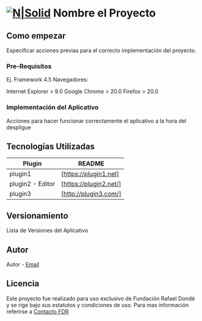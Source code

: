 ﻿﻿[![N|Solid](https://www.frd.org.mx/img/lg-fundacionDonde.png)](https://frd.org.mx/)
Nombre el Proyecto
==========


## Como empezar

Especificar acciones previas para el correcto implementación del proyecto.						


### Pre-Requisitos
Ej.
Framework 4.5 
Navegadores:

Internet Explorer > 9.0
Google Chrome > 20.0
Firefox > 20.0

### Implementación del Aplicativo

Acciones para hacer funcionar correctamente el aplicativo a la hora del despligue


## Tecnologías Utilizadas

| Plugin | README |
| ------ | ------ |
| plugin1 | [https://plugin1.net] |
| plugin2 - Editor | [https://plugin2.net/]|
| plugin3 | [http://plugin3.com/]|

## Versionamiento

Lista de Versiones del Aplicativo

## Autor

Autor - [Email](autor@frd.org.mx)

## Licencia

Este proyecto fue realizado para uso exclusivo de Fundación Rafael Dondé y se rige bajo sus estatutos y condiciones de uso. 
Para mas información referirse a [Contacto FDR](http://frd.org.mx/contacto.aspx)